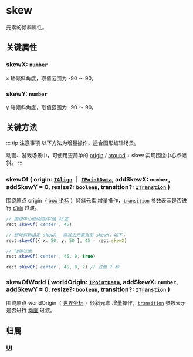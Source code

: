 # skew

元素的倾斜属性。

## 关键属性

### skewX: `number`

x 轴倾斜角度，取值范围为 -90 ～ 90。

### skewY: `number`

y 轴倾斜角度，取值范围为 -90 ～ 90。

## 关键方法

::: tip 注意事项
以下方法为增量操作，适合图形编辑场景。

动画、游戏场景中，可使用更简单的 [origin](./origin.md) / [around](./around.md) + skew 实现围绕中心点倾斜。
:::

### skewOf ( origin: [`IAlign`](/reference/interface/math/Math.md#ialign) ｜ [`IPointData`](../interface/math/Math#ipointdata), addSkewX: `number`, addSkewY = 0, resize?: `boolean`, transition?: [`ITranstion`](/reference/property/transition.md#transition-itranstion) )

围绕原点 origin（ [box 坐标](/guide/basic/coordinate.md#box) ）倾斜元素 <badge>增量操作</badge>，[`transition`](/reference/property/transition.md#transition-itranstion) 参数表示是否进行 [动画](/guide/plugin/animate.md) 过渡。

```ts
// 围绕中心继续倾斜X轴 45度
rect.skewOf('center', 45)

// 想倾斜到指定 skewX， 需减去元素当前 skewX，如下：
rect.skewOf({ x: 50, y: 50 }, 45 - rect.skewX)

// 动画过渡
rect.skewOf('center', 45, 0, true)

rect.skewOf('center', 45, 0, 2) // 过渡 2 秒
```

### skewOfWorld ( worldOrigin: [`IPointData`](../interface/math/Math#ipointdata), addSkewX: `number`, addSkewY = 0, resize?: `boolean`, transition?: [`ITranstion`](/reference/property/transition.md#transition-itranstion) )

围绕原点 worldOrigin（ [世界坐标](/guide/basic/coordinate.md#world) ）倾斜元素 <badge>增量操作</badge>，[`transition`](/reference/property/transition.md#transition-itranstion) 参数表示是否进行 [动画](/guide/plugin/animate.md) 过渡。

## 归属

### [UI](/reference/display/UI.md)
